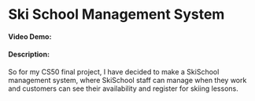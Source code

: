 # Ski School Management System

#### Video Demo: <URL HERE>

#### Description:

So for my CS50 final project, I have decided to make a SkiSchool management system, where SkiSchool staff can manage when they work and customers can see their availability and register for skiing lessons.
